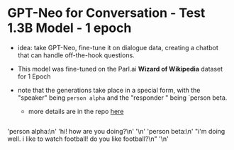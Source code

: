 # GPT-Neo for Conversation - Test 1.3B Model - 1 epoch

- idea: take GPT-Neo, fine-tune it on dialogue data, creating a chatbot that can handle off-the-hook questions.
- This model was fine-tuned on the Parl.ai **Wizard of Wikipedia** dataset for 1 Epoch
- note that the generations take place in a special form, with the "speaker" being `person alpha` and the "responder " being `person beta.
  - more details are in the repo [here](https://github.com/pszemraj/ai-msgbot)
  
  ```
'person alpha:\n'
 'hi! how are you doing?\n'
 '\n'
 'person beta:\n'
 "i'm doing well. i like to watch football! do you like football?\n"
 '\n'
 ```
 